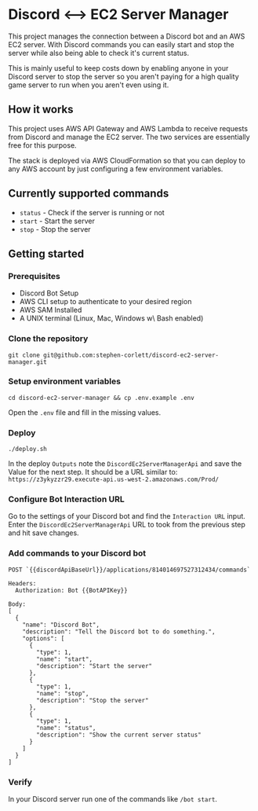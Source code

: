 # Discord <--> EC2 Server Manager

This project manages the connection between a Discord bot and an AWS EC2 server. With Discord commands you can easily start and stop the server while also being able to check it's current status.

This is mainly useful to keep costs down by enabling anyone in your Discord server to stop the server so you aren't paying for a high quality game server to run when you aren't even using it.

## How it works

This project uses AWS API Gateway and AWS Lambda to receive requests from Discord and manage the EC2 server. The two services are essentially free for this purpose.

The stack is deployed via AWS CloudFormation so that you can deploy to any AWS account by just configuring a few environment variables.

## Currently supported commands

- `status` - Check if the server is running or not
- `start` - Start the server
- `stop` - Stop the server

## Getting started

### Prerequisites

- Discord Bot Setup
- AWS CLI setup to authenticate to your desired region
- AWS SAM Installed
- A UNIX terminal (Linux, Mac, Windows w\ Bash enabled)

### Clone the repository

```
git clone git@github.com:stephen-corlett/discord-ec2-server-manager.git
```

### Setup environment variables


```
cd discord-ec2-server-manager && cp .env.example .env
```

Open the `.env` file and fill in the missing values.

### Deploy

```
./deploy.sh
```

In the deploy `Outputs` note the `DiscordEc2ServerManagerApi` and save the Value for the next step. It should be a URL similar to: `https://z3ykyzzr29.execute-api.us-west-2.amazonaws.com/Prod/`

### Configure Bot Interaction URL

Go to the settings of your Discord bot and find the `Interaction URL` input. Enter the `DiscordEc2ServerManagerApi` URL to took from the previous step and hit save changes.

### Add commands to your Discord bot

```
POST `{{discordApiBaseUrl}}/applications/814014697527312434/commands`

Headers:
  Authorization: Bot {{BotAPIKey}}

Body:
[
  {
    "name": "Discord Bot",
    "description": "Tell the Discord bot to do something.",
    "options": [
      {
        "type": 1,
        "name": "start",
        "description": "Start the server"
      },
      {
        "type": 1,
        "name": "stop",
        "description": "Stop the server"
      },
      {
        "type": 1,
        "name": "status",
        "description": "Show the current server status"
      }
    ]
  }
]
```

### Verify

In your Discord server run one of the commands like `/bot start`.
